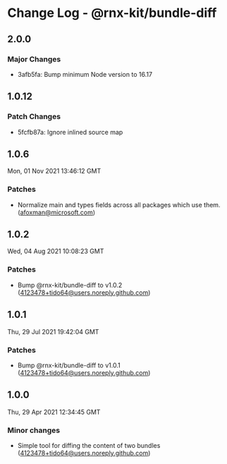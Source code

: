 # Change Log - @rnx-kit/bundle-diff

## 2.0.0

### Major Changes

- 3afb5fa: Bump minimum Node version to 16.17

## 1.0.12

### Patch Changes

- 5fcfb87a: Ignore inlined source map

## 1.0.6

Mon, 01 Nov 2021 13:46:12 GMT

### Patches

- Normalize main and types fields across all packages which use them.
  (afoxman@microsoft.com)

## 1.0.2

Wed, 04 Aug 2021 10:08:23 GMT

### Patches

- Bump @rnx-kit/bundle-diff to v1.0.2 (4123478+tido64@users.noreply.github.com)

## 1.0.1

Thu, 29 Jul 2021 19:42:04 GMT

### Patches

- Bump @rnx-kit/bundle-diff to v1.0.1 (4123478+tido64@users.noreply.github.com)

## 1.0.0

Thu, 29 Apr 2021 12:34:45 GMT

### Minor changes

- Simple tool for diffing the content of two bundles
  (4123478+tido64@users.noreply.github.com)
